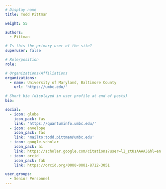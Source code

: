 ```yaml
---
# Display name
title: Todd Pittman

weight: 55

authors:
  - Pittman

# Is this the primary user of the site?
superuser: false

# Role/position
role: 

# Organizations/Affiliations
organizations:
  - name: University of Maryland, Baltimore County
    url: 'https://umbc.edu/'

# Short bio (displayed in user profile at end of posts)
bio: 

social:
  - icon: globe
    icon_pack: fas
    link: 'https://quantuminfo.umbc.edu/'
  - icon: envelope
    icon_pack: fas
    link: 'mailto:todd.pittman@umbc.edu'
  - icon: google-scholar
    icon_pack: ai
    link: https://scholar.google.com/citations?user=lI_ztUsAAAAJ&hl=en
  - icon: orcid
    icon_pack: fab
    link: https://orcid.org/0000-0001-8712-3051

user_groups:
  - Senior Personnel
---
```


